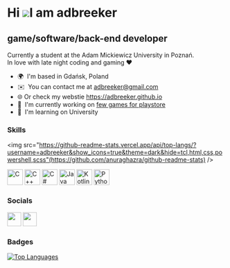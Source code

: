 Hi ![](https://user-images.githubusercontent.com/18350557/176309783-0785949b-9127-417c-8b55-ab5a4333674e.gif)I am adbreeker
=================================================================================================================================

game/software/back-end developer
--------------------------------

Currently a student at the Adam Mickiewicz University in Poznań.  
In love with late night coding and gaming ❤️

* 🌍  I'm based in Gdańsk, Poland
* ✉️  You can contact me at [adbreeker@gmail.com](mailto:adbreeker@gmail.com)
* 🌐  Or check my webstie https://adbreeker.github.io
* 🚀  I'm currently working on [few games for playstore](http://play.google.com/store/search?q=adbreeker&c=apps&hl=pl)
* 🧠  I'm learning on University

### Skills

<img src="https://github-readme-stats.vercel.app/api/top-langs/?username=adbreeker&show_icons=true&theme=dark&hide=tcl,html,css,powershell,scss"(https://github.com/anuraghazra/github-readme-stats) />
<p align="left">
<a href="https://docs.microsoft.com/en-us/cpp/?view=msvc-170" target="_blank" rel="noreferrer"><img src="https://raw.githubusercontent.com/danielcranney/readme-generator/main/public/icons/skills/c-colored.svg" width="36" height="36" alt="C" /></a>
<a href="https://docs.microsoft.com/en-us/cpp/?view=msvc-170" target="_blank" rel="noreferrer"><img src="https://raw.githubusercontent.com/danielcranney/readme-generator/main/public/icons/skills/cplusplus-colored.svg" width="36" height="36" alt="C++" /></a>
<a href="https://docs.microsoft.com/en-us/dotnet/csharp/" target="_blank" rel="noreferrer"><img src="https://raw.githubusercontent.com/danielcranney/readme-generator/main/public/icons/skills/csharp-colored.svg" width="36" height="36" alt="C#" /></a>
<a href="https://www.oracle.com/java/" target="_blank" rel="noreferrer"><img src="https://raw.githubusercontent.com/danielcranney/readme-generator/main/public/icons/skills/java-colored.svg" width="36" height="36" alt="Java" /></a>
<a href="https://kotlinlang.org/" target="_blank" rel="noreferrer"><img src="https://raw.githubusercontent.com/danielcranney/readme-generator/main/public/icons/skills/kotlin-colored.svg" width="36" height="36" alt="Kotlin" /></a>
<a href="https://www.python.org/" target="_blank" rel="noreferrer"><img src="https://raw.githubusercontent.com/danielcranney/readme-generator/main/public/icons/skills/python-colored.svg" width="36" height="36" alt="Python" /></a>
</p>



### Socials

<p align="left"> <a href="https://discord.com/users/adbreeker" target="_blank" rel="noreferrer"><img src="https://raw.githubusercontent.com/danielcranney/readme-generator/main/public/icons/socials/discord.svg" width="32" height="32" /></a> <a href="https://www.github.com/adbreeker" target="_blank" rel="noreferrer"><img src="https://raw.githubusercontent.com/danielcranney/readme-generator/main/public/icons/socials/github.svg" width="32" height="32" /></a></p>

### Badges

<a href="https://github.com/adbreeker" align="right"><img src="https://github-readme-stats.vercel.app/api/top-langs/?username=adbreeker&langs_count=6&title_color=0891b2&text_color=ffffff&icon_color=0891b2&bg_color=1c1917&hide_border=true&locale=en&custom_title=Top%20%Languages" alt="Top Languages" /></a>


